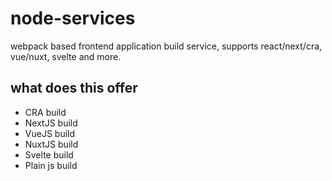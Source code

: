 # node-services
webpack based frontend application build service, supports react/next/cra, vue/nuxt, svelte and more.


## what does this offer
- CRA build
- NextJS build
- VueJS build
- NuxtJS build
- Svelte build
- Plain js build
